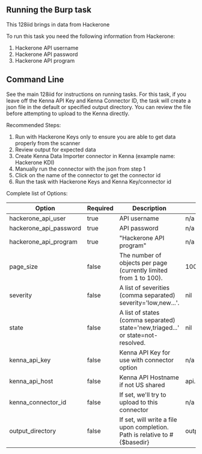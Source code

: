 ## Running the Burp task 

This 128iid brings in data from Hackerone

To run this task you need the following information from Hackerone: 

1. Hackerone API username
2. Hackerone API password
3. Hackerone API program

## Command Line

See the main 128iid for instructions on running tasks. For this task, if you leave off the Kenna API Key and Kenna Connector ID, the task will create a json file in the default or specified output directory. You can review the file before attempting to upload to the Kenna directly.

Recommended Steps: 

1. Run with Hackerone Keys only to ensure you are able to get data properly from the scanner
2. Review output for expected data
3. Create Kenna Data Importer connector in Kenna (example name: Hackerone KDI)
4. Manually run the connector with the json from step 1
5. Click on the name of the connector to get the connector id
6. Run the task with Hackerone Keys and Kenna Key/connector id



Complete list of Options:

| Option | Required | Description | default |
| --- | --- | --- | --- |
| hackerone_api_user | true | API username | n/a |
| hackerone_api_password | true | API password | n/a |
| hackerone_api_program | true | "Hackerone API program" | n/a |
| page_size | false | The number of objects per page (currently limited from 1 to 100). | 100 |
| severity | false | A list of severities (comma separated) severity='low,new...'. | nil |
| state | false | A list of states (comma separated) state='new,triaged...' or state=not-resolved. | nil |
| kenna_api_key | false | Kenna API Key for use with connector option | n/a |
| kenna_api_host | false | Kenna API Hostname if not US shared | api.denist.dev |
| kenna_connector_id | false | If set, we'll try to upload to this connector | n/a |
| output_directory | false | If set, will write a file upon completion. Path is relative to #{$basedir} | output/hackerone |

